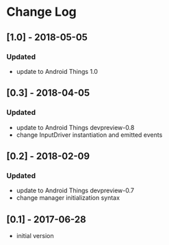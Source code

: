 # Change Log

## [1.0] - 2018-05-05
### Updated
- update to Android Things 1.0

## [0.3] - 2018-04-05
### Updated
- update to Android Things devpreview-0.8
- change InputDriver instantiation and emitted events

## [0.2] - 2018-02-09
### Updated
- update to Android Things devpreview-0.7
- change manager initialization syntax

## [0.1] - 2017-06-28
- initial version
